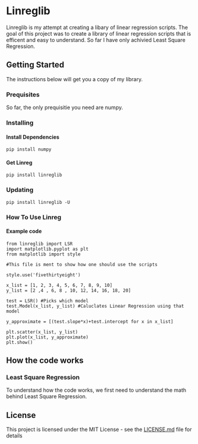 # Linreglib

Linreglib is my attempt at creating a libary of linear regression scripts. The goal of this project was to create a library of linear regression scripts that is efficent and easy to understand. So far I have only achivied Least Square Regression.

## Getting Started

The instructions below will get you a copy of my library. 

### Prequisites
So far, the only prequisitie you need are numpy. 

### Installing

#### Install Dependencies

```
pip install numpy
```
#### Get Linreg

```
pip install linreglib
```
### Updating

```
pip install linreglib -U
```

### How To Use Linreg

#### Example code
```
from linreglib import LSR
import matplotlib.pyplot as plt
from matplotlib import style

#This file is ment to show how one should use the scripts

style.use('fivethirtyeight')

x_list = [1, 2, 3, 4, 5, 6, 7, 8, 9, 10]
y_list = [2 ,4 , 6, 8 , 10, 12, 14, 16, 18, 20]

test = LSR() #Picks which model
test.Model(x_list, y_list) #Caluclates Linear Regression using that model

y_approximate = [(test.slope*x)+test.intercept for x in x_list] 

plt.scatter(x_list, y_list)
plt.plot(x_list, y_approximate)
plt.show()
```
## How the code works

### Least Square Regression
To understand how the code works, we first need to understand the math behind Least Square Regression.

## License

This project is licensed under the MIT License - see the [LICENSE.md](LICENSE.md) file for details
